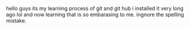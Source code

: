 hello guys its my learning process of git and git hub i installed it very long ago lol and now learning that is so embarasing to me. ingnore the spelling mistake.
